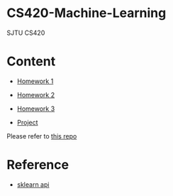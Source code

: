 # CS420-Machine-Learning
SJTU CS420

# Content

* [Homework 1](https://github.com/shinshiner/CS420-Machine-Learning/tree/master/hw1)

* [Homework 2](https://github.com/shinshiner/CS420-Machine-Learning/tree/master/hw2)

* [Homework 3](https://github.com/shinshiner/CS420-Machine-Learning/tree/master/hw3)

* [Project](https://github.com/shinshiner/CS420-Machine-Learning/tree/master/mnist_project)

Please refer to [this repo](https://github.com/cxy1997/MNIST-baselines)

# Reference

* [sklearn api](http://scikit-learn.org/stable/modules/mixture.html)